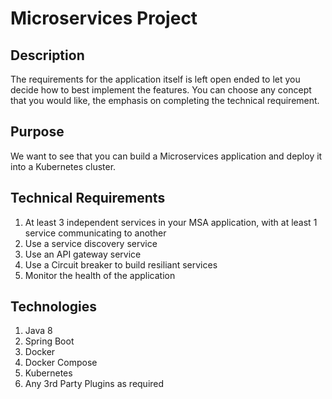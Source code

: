 
# Microservices Project

## Description

The requirements for the application itself is left open ended to let you decide how to best implement the features. You can choose any concept that you would like, the emphasis on completing the technical requirement.

## Purpose

We want to see that you can build a Microservices application and deploy it into a Kubernetes cluster.  

## Technical Requirements

1. At least 3 independent services in your MSA application, with at least 1 service communicating to another
2. Use a service discovery service
3. Use an API gateway service 
4. Use a Circuit breaker to build resiliant services 
5. Monitor the health of the application 

## Technologies
1. Java 8
2. Spring Boot
4. Docker 
5. Docker Compose 
6. Kubernetes
7. Any 3rd Party Plugins as required